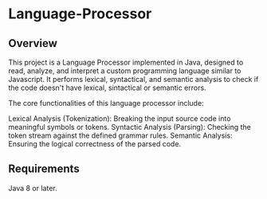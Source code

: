 # Language-Processor
## Overview
This project is a Language Processor implemented in Java, designed to read, analyze, and interpret a custom programming language similar to Javascript. It performs lexical, syntactical, and semantic analysis to check if the code doesn't have lexical, sintactical or semantic errors.

The core functionalities of this language processor include:

Lexical Analysis (Tokenization): Breaking the input source code into meaningful symbols or tokens.
Syntactic Analysis (Parsing): Checking the token stream against the defined grammar rules.
Semantic Analysis: Ensuring the logical correctness of the parsed code.

## Requirements
Java 8 or later.
